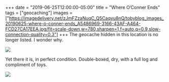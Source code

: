 +++
date = "2019-06-25T12:00:00-05:00"
title = "Where O’Conner Ends"
tags = ["geocaching"]
images = ["https://imagedelivery.net/zJmFZzaNuqC_Q5Caqyu8nQ/tobyblog_images_20190625-where-o-conner-ends_A5486969-3166-43AF-A464-FCD27CA17EEA.jpg/fit=scale-down,w=780,sharpen=1,f=auto,q=0.9,slow-connection-quality=0.3"]
+++
The geocache hidden in this location is no longer listed. I wonder why.

![](https://imagedelivery.net/zJmFZzaNuqC_Q5Caqyu8nQ/tobyblog_images_20190625-where-o-conner-ends_A5486969-3166-43AF-A464-FCD27CA17EEA.jpg/fit=scale-down,w=780,sharpen=1,f=auto,q=0.9,slow-connection-quality=0.3)

Yet there it is, in perfect condition. Double-boxed, dry, with a full log and compliment of toys.

![](https://imagedelivery.net/zJmFZzaNuqC_Q5Caqyu8nQ/tobyblog_images_remote_cloudinary_b59a8b0d_02D14D07-A7B3-4625-92AC-20DA7D18EA67.jpg/fit=scale-down,w=780,sharpen=1,f=auto,q=0.9,slow-connection-quality=0.3)
